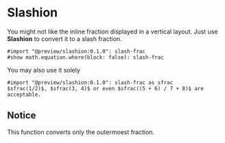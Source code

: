 # Slashion

You might not like the inline fraction displayed in a vertical layout. Just use **Slashion** to convert it to a slash fraction.

```typ
#import "@preview/slashion:0.1.0": slash-frac
#show math.equation.where(block: false): slash-frac
```

You may also use it solely

```typ
#import "@preview/slashion:0.1.0": slash-frac as sfrac
$sfrac(1/2)$, $sfrac(3, 4)$ or even $sfrac((5 + 6) / 7 + 8)$ are acceptable.
```

## Notice

This function converts only the outermoest fraction.
